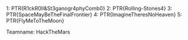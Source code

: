 1: PTR{R1ckR0ll&St3ganogr4phyComb0}
2: PTR{Rolling-Stones4}
3: PTR{SpaceMayBeTheFinalFrontier}
4: PTR{ImagineTheresNoHeaven}
5: PTR{FlyMeToTheMoon}

Teamname: HackTheMars